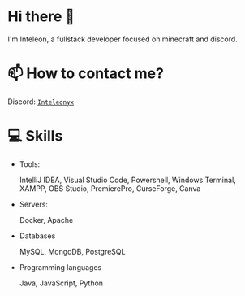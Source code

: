 # Hi there 👋
I'm Inteleon, a fullstack developer focused on minecraft and discord.

# 📫 How to contact me?
Discord: [`Inteleonyx`](https://discordapp.com/users/1012456421641703555)

# 💻 Skills
- Tools:

  IntelliJ IDEA, Visual Studio Code, Powershell, Windows Terminal, XAMPP, OBS Studio, PremierePro, CurseForge, Canva

- Servers:

  Docker, Apache

- Databases

  MySQL, MongoDB, PostgreSQL
  
- Programming languages

  Java, JavaScript, Python

